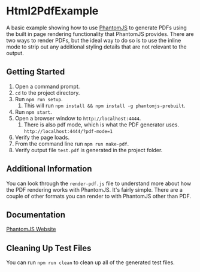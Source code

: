 # Html2PdfExample
A basic example showing how to use 
[PhantomJS](http://phantomjs.org/screen-capture.html) to generate
PDFs using the built in page rendering functionality that
PhantomJS provides. There are two ways to render PDFs, but the
ideal way to do so is to use the inline mode to strip out any
additional styling details that are not relevant to the output.

## Getting Started

1. Open a command prompt.
1. `cd` to the project directory.
1. Run `npm run setup`.
    1. This will run `npm install && npm install -g phantomjs-prebuilt`.
1. Run `npm start`.
1. Open a browser window to `http://localhost:4444`.
    1. There is also pdf mode, which is what the PDF generator uses.
    `http://localhost:4444/?pdf-mode=1`
1. Verify the page loads.
1. From the command line run `npm run make-pdf`.
1. Verify output file `test.pdf` is generated in the project folder.

## Additional Information

You can look through the `render-pdf.js` file to understand more
about how the PDF rendering works with PhantomJS. It's fairly simple.
There are a couple of other formats you can render to with PhantomJS
other than PDF.

## Documentation
[PhantomJS Website](http://phantomjs.org/screen-capture.html)

## Cleaning Up Test Files

You can run `npm run clean` to clean up all of the generated test files.